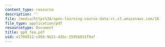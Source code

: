 ```yaml
---
content_type: resource
description: ''
file: /media/https%3A/open-learning-course-data-rc.s3.amazonaws.com/16-810-engineering-design-and-rapid-prototyping-january-iap-2005/e1708912c0569b2143bc15956031f9af_gp8_fea.pdf
file_type: application/pdf
resourcetype: Document
title: gp8_fea.pdf
uid: e1708912-c056-9b21-43bc-15956031f9af
---
```

